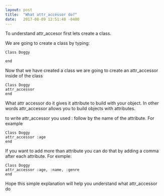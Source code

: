```yaml
---
layout: post
title:  "What attr_accessor do?"
date:   2017-08-09 12:51:48 -0400
---
```



To understand attr_accesor first lets create a class.

We are going to create a class by typing:

```
Class Doggy

end
```

Now that we have created a class we are going to create an attr_accessor inside of the class

```
Class Doggy
attr_accessor
end
```

What attr accessor do it gives it attribute to build with your object. In other words attr_accessor allows you to build objects with attributes.

to write attr_accessor you used : follow by the name of the attribute. For example


```
Class Doggy
attr_accessor :age 
end
```

If you want to add more than attribute you can do that by adding a comma after each attribute. For exmple:

```
Class Doggy
attr_accessor :age, :name, :genre 
end
```

 Hope this simple explanation will help you understand what attr_accessor do




